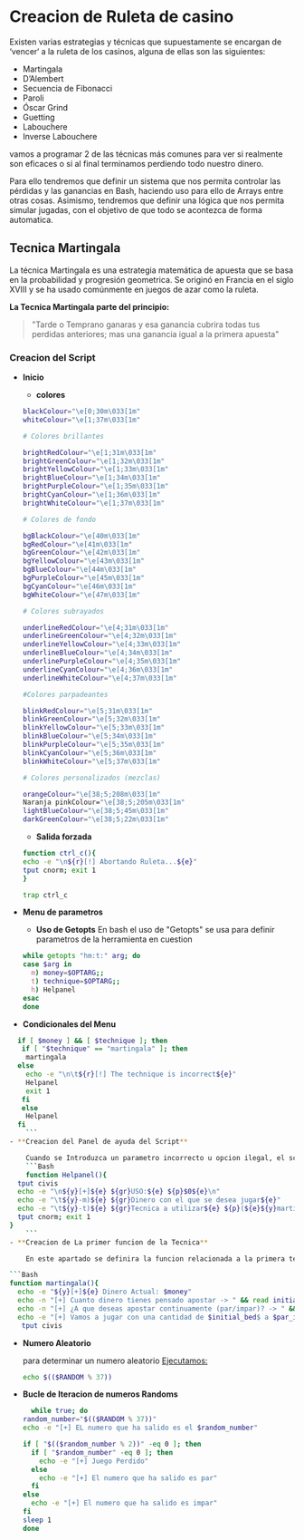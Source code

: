 # Creacion de Ruleta de casino

Existen varias estrategias y técnicas que supuestamente se encargan de ‘vencer‘ a la ruleta de los casinos, alguna de ellas son las siguientes:

- Martingala
- D’Alembert 
- Secuencia de Fibonacci
- Paroli
- Óscar Grind
- Guetting
- Labouchere
- Inverse Labouchere

vamos a programar 2 de las técnicas más comunes para ver si realmente son eficaces o si al final terminamos perdiendo todo nuestro dinero.

Para ello tendremos que definir un sistema que nos permita controlar las pérdidas y las ganancias en Bash, haciendo uso para ello de Arrays entre otras cosas. Asimismo, tendremos que definir una lógica que nos permita simular jugadas, con el objetivo de que todo se acontezca de forma automatica.

## Tecnica Martingala

La técnica Martingala es una estrategia matemática de apuesta que se basa en la probabilidad y progresión geometrica. Se originó en Francia en el siglo XVIII y se ha usado comúnmente en juegos de azar como la ruleta.

**La Tecnica Martingala parte del principio:**

>"Tarde o Temprano ganaras y esa ganancia cubrira todas tus perdidas anteriores; mas una ganancia igual a la primera apuesta"


### Creacion del Script

- **Inicio**
    - **colores**
    ```Bash
    blackColour="\e[0;30m\033[1m" 
    whiteColour="\e[1;37m\033[1m" 
    
    # Colores brillantes 
    
    brightRedColour="\e[1;31m\033[1m" 
    brightGreenColour="\e[1;32m\033[1m" 
    brightYellowColour="\e[1;33m\033[1m" 
    brightBlueColour="\e[1;34m\033[1m" 
    brightPurpleColour="\e[1;35m\033[1m" 
    brightCyanColour="\e[1;36m\033[1m" 
    brightWhiteColour="\e[1;37m\033[1m" 

    # Colores de fondo 

    bgBlackColour="\e[40m\033[1m" 
    bgRedColour="\e[41m\033[1m" 
    bgGreenColour="\e[42m\033[1m" 
    bgYellowColour="\e[43m\033[1m" 
    bgBlueColour="\e[44m\033[1m" 
    bgPurpleColour="\e[45m\033[1m" 
    bgCyanColour="\e[46m\033[1m" 
    bgWhiteColour="\e[47m\033[1m"

    # Colores subrayados 
    
    underlineRedColour="\e[4;31m\033[1m" 
    underlineGreenColour="\e[4;32m\033[1m" 
    underlineYellowColour="\e[4;33m\033[1m" 
    underlineBlueColour="\e[4;34m\033[1m" 
    underlinePurpleColour="\e[4;35m\033[1m" 
    underlineCyanColour="\e[4;36m\033[1m" 
    underlineWhiteColour="\e[4;37m\033[1m"  

    #Colores parpadeantes

    blinkRedColour="\e[5;31m\033[1m" 
    blinkGreenColour="\e[5;32m\033[1m" 
    blinkYellowColour="\e[5;33m\033[1m" 
    blinkBlueColour="\e[5;34m\033[1m" 
    blinkPurpleColour="\e[5;35m\033[1m" 
    blinkCyanColour="\e[5;36m\033[1m" 
    blinkWhiteColour="\e[5;37m\033[1m" 

    # Colores personalizados (mezclas)

    orangeColour="\e[38;5;208m\033[1m"
    Naranja pinkColour="\e[38;5;205m\033[1m" 
    lightBlueColour="\e[38;5;45m\033[1m"
    darkGreenColour="\e[38;5;22m\033[1m"
    ```
    - **Salida forzada**
    ```Bash
    function ctrl_c(){
    echo -e "\n${r}[!] Abortando Ruleta...${e}"
    tput cnorm; exit 1
    }

    trap ctrl_c
    ```
- **Menu de parametros**
    - **Uso de Getopts**
    En bash el uso de "Getopts" se usa para definir parametros de la herramienta en cuestion
    
    ```Bash
    while getopts "hm:t:" arg; do 
    case $arg in 
      m) money=$OPTARG;;
      t) technique=$OPTARG;;
      h) Helpanel
    esac
   done
   ```

- **Condicionales del Menu**
 
```Bash
  if [ $money ] && [ $technique ]; then
   if [ "$technique" == "martingala" ]; then
    martingala
  else
    echo -e "\n\t${r}[!] The technique is incorrect${e}"
    Helpanel
    exit 1
   fi 
   else
    Helpanel  
  fi
    ```
- **Creacion del Panel de ayuda del Script**

    Cuando se Introduzca un parametro incorrecto u opcion ilegal, el script mandara el flujo del programa al panel de ayuda
    ```Bash
    function Helpanel(){
  tput civis
  echo -e "\n${y}[+]${e} ${gr}USO:${e} ${p}$0${e}\n"
  echo -e "\t${y}-m)${e} ${gr}Dinero con el que se desea jugar${e}"
  echo -e "\t${y}-t)${e} ${gr}Tecnica a utilizar${e} ${p}(${e}${y}martingala${e}${b}/${e}${y}inverselabrouchere${e}${p})${e}"
  tput cnorm; exit 1
}
    ```
- **Creacion de La primer funcion de la Tecnica**

    En este apartado se definira la funcion relacionada a la primera tecnica de la ruleta; La cual sera [Martingala](https://www-investopedia-com.translate.goog/terms/m/martingalesystem.asp?_x_tr_sl=en&_x_tr_tl=es&_x_tr_hl=es&_x_tr_pto=tc) 

```Bash
function martingala(){
  echo -e "${y}[+]${e} Dinero Actual: $money"
  echo -n "[+] Cuanto dinero tienes pensado apostar -> " && read initial_bed
  echo -n "[+] ¿A que deseas apostar continuamente (par/impar)? -> " && read par_impar
  echo -e "[+] Vamos a jugar con una cantidad de $initial_bed$ a $par_impar"
   tput civis
```

- **Numero Aleatorio**
    
    para determinar un numero aleatorio [Ejecutamos:]()
    
    ```Bash
    echo $(($RANDOM % 37))
    ```
- **Bucle de Iteracion de numeros Randoms**

    ```Bash
      while true; do   
    random_number="$(($RANDOM % 37))"
    echo -e "[+] EL numero que ha salido es el $random_number"
    
    if [ "$(($random_number % 2))" -eq 0 ]; then
      if [ "$random_number" -eq 0 ]; then
        echo -e "[+] Juego Perdido"
      else
        echo -e "[+] El numero que ha salido es par"
      fi
    else
      echo -e "[+] El numero que ha salido es impar"
    fi
    sleep 1
  done
    ```






















